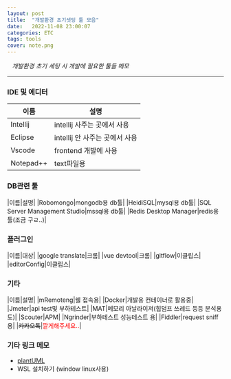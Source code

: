 ```yaml
---
layout: post
title:  "개발환경 초기셋팅 툴 모음"
date:   2022-11-08 23:00:07
categories: ETC
tags: tools
cover: note.png
---
```


<i class="fa-regular fa-circle-check" style="margin-right:0.7rem"></i>*개발환경 초기 세팅 시 개발에 필요한 툴들 메모*

---

### IDE 및 에디터

|이름|설명|
|---|---|
|Intellij|intellij 사주는 곳에서 사용|
|Eclipse|intellij 안 사주는 곳에서 사용|
|Vscode|frontend 개발에 사용|
|Notepad++|text파일용|

### DB관련 툴

|이름|설명|
|Robomongo|mongodb용 db툴|
|HeidiSQL|mysql용 db툴|
|SQL Server Management Studio|mssql용 db툴|
|Redis Desktop Manager|redis용 툴(조금 구ㄹ..)|

### 플러그인

|이름|대상|
|google translate|크롬|
|vue devtool|크롬|
|gitflow|이클립스|
|editorConfig|이클립스|

### 기타

|이름|설명|
|mRemoteng|쉘 접속용|
|Docker|개발용 컨테이너로 활용중|
|Jmeter|api test및 부하테스트|
|MAT|메모리 아날라이져(힙덤프 쓰레드 등등 분석용도)|
|Scouter|APM|
|Ngrinder|부하테스트 성능테스트 용|
|Fiddler|request sniff 용|
|~~카카오톡~~|<span style="color:red">깔게해주세요..</span>|


### 기타 링크 메모

- [plantUML][plantUML]
- WSL 설치하기 (window linux사용)

[plantUML]: http://plantuml.com/ko/